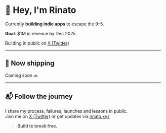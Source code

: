 # 👋 Hey, I'm Rinato

Currently **building indie apps** to escape the 9–5.

**Goal**: $1M in revenue by Dec 2025.

Building in public on [X (Twitter)](https://x.com/rinatodev)

---

## 🚀 Now shipping

Coming soon 🔜

---

## 📬 Follow the journey

I share my process, failures, launches and lessons in public.  
Join me on [X (Twitter)](https://x.com/rinatodev) or get updates via [rinato.xyz](https://rinato.xyz)

> **Build to break free.**
